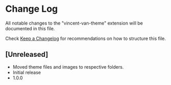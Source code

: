 # Change Log

All notable changes to the "vincent-van-theme" extension will be documented in this file.

Check [Keep a Changelog](http://keepachangelog.com/) for recommendations on how to structure this file.

## [Unreleased]
- Moved theme files and images to respective folders.
- Initial release
- 1.0.0
